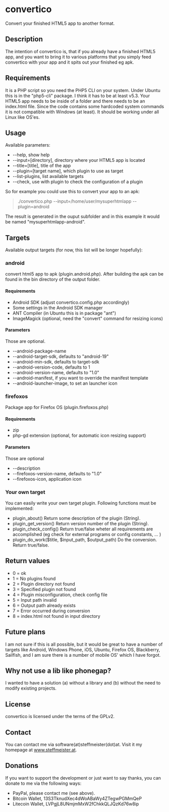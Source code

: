 convertico
==========

Convert your finished HTML5 app to another format.

Description
-----------
The intention of convertico is, that if you already have a finished HTML5 app,
and you want to bring it to various platforms that you simply feed convertico
with your app and it spits out your finished eg apk.

Requirements
------------
It is a PHP script so you need the PHP5 CLI on your system. Under Ubuntu this
is in the "php5-cli" package. I think it has to be at least v5.3.
Your HTML5 app needs to be inside of a folder and there needs to be an
index.html file.
Since the code contains some hardcoded system commands it is not compatible
with Windows (at least). It should be working under all Linux like OS'es.

Usage
-----
Available parameters:
* --help, show help
* --input=[directory], directory where your HTML5 app is located
* --title=[title], title of the app
* --plugin=[target name], which plugin to use as target
* --list-plugins, list available targets
* --check, use with plugin to check the configuration of a plugin

So for example you could use this to convert your app to an apk:
> ./convertico.php --input=/home/user/mysuperhtmlapp --plugin=android

The result is generated in the ouput subfolder and in this example it would be
named "mysuperhtmlapp-android".

Targets
-------
Available output targets (for now, this list will be longer hopefully):

### android
convert html5 app to apk (plugin.android.php). After building the apk can be
found in the bin directory of the output folder.

#### Requirements
 * Android SDK (adjust convertico.config.php accordingly)
 * Some settings in the Android SDK manager
 * ANT Compiler (in Ubuntu this is in package "ant")
 * ImageMagick (optional, need the "convert" command for resizing icons)

#### Parameters
Those are optional.
 * --android-package-name
 * --android-target-sdk, defaults to "android-19"
 * --android-min-sdk, defaults to target-sdk
 * --android-version-code, defaults to 1
 * --android-version-name, defaults to "1.0"
 * --android-manifest, if you want to override the manifest template
 * --android-launcher-image, to set an launcher icon

### firefoxos
Package app for Firefox OS (plugin.firefoxos.php)

#### Requirements
 * zip
 * php-gd extension (optional, for automatic icon resizing support)

#### Parameters
Those are optional
 * --description
 * --firefoxos-version-name, defaults to "1.0"
 * --firefoxos-icon, application icon

### Your own target
You can easily write your own target plugin. Following functions must be
implemented:
 * plugin_about()
   Return some description of the plugin (String).
 * plugin_get_version()
   Return version number of the plugin (String).
 * plugin_check_config()
   Return true/false wheter all requirements are accomplished (eg check for
   external programs or config constants, ... )
 * plugin_do_work($title, $input_path, $output_path)
   Do the conversion. Return true/false.

Return values
-------------
 * 0 = ok
 * 1 = No plugins found
 * 2 = Plugin directory not found
 * 3 = Specified plugin not found
 * 4 = Plugin misconfiguration, check config file
 * 5 = Input path invalid
 * 6 = Output path already exists
 * 7 = Error occurred during conversion
 * 8 = index.html not found in input directory


Future plans
------------
I am not sure if this is all possible, but it would be great to have a number
of targets like Android, Windows Phone, iOS, Ubuntu, Firefox OS, Blackberry,
Sailfish, and I am sure there is a number of mobile OS' which I have forgot.

Why not use a lib like phonegap?
--------------------------------
I wanted to have a solution (a) without a library and (b) without the need to
modify existing projects.

License
-------
convertico is licensed under the terms of the GPLv2.

Contact
-------
You can contact me via software(at)steffmeister(dot)at. Visit it my homepage at
www.steffmeister.at.

Donations
---------
If you want to support the development or just want to say thanks, you can
donate to me via the following ways:
 * PayPal, please contact me (see above).
 * Bitcoin Wallet, 13S3TknudXec4dWoABaWy4ZTegwPGMmQeP
 * Litecoin Wallet, LVPgjL8UNmjmMxW2fChkkQLJQzKd76w8ip

